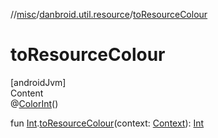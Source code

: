 //[misc](../../index.md)/[danbroid.util.resource](index.md)/[toResourceColour](to-resource-colour.md)



# toResourceColour  
[androidJvm]  
Content  
@[ColorInt](https://developer.android.com/reference/kotlin/androidx/annotation/ColorInt.html)()  
  
fun [Int](https://kotlinlang.org/api/latest/jvm/stdlib/kotlin/-int/index.html).[toResourceColour](to-resource-colour.md)(context: [Context](https://developer.android.com/reference/kotlin/android/content/Context.html)): [Int](https://kotlinlang.org/api/latest/jvm/stdlib/kotlin/-int/index.html)  



